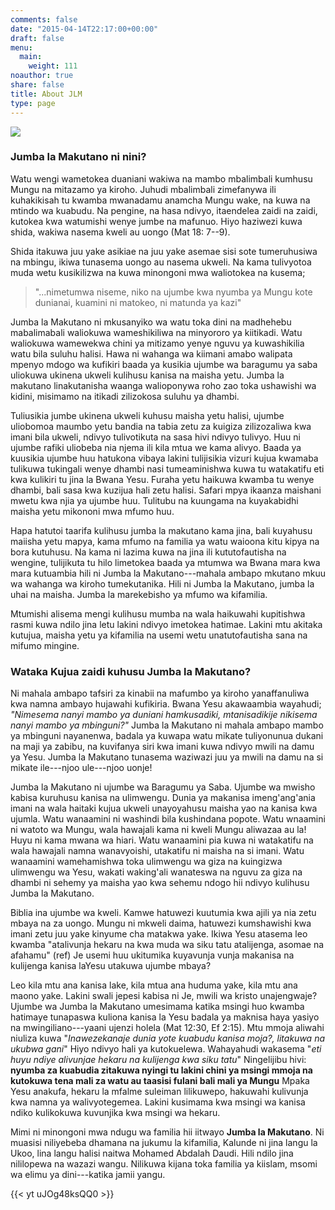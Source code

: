 ```yaml
---
comments: false
date: "2015-04-14T22:17:00+00:00"
draft: false
menu:
  main:
    weight: 111
noauthor: true
share: false
title: About JLM
type: page
---
```


![](/img/uliwahi_kuwa_mkiristo.jpg)

### Jumba la Makutano ni nini?
Watu wengi wametokea duaniani wakiwa na mambo mbalimbali kumhusu Mungu na mitazamo ya kiroho. Juhudi mbalimbali zimefanywa ili kuhakikisah tu kwamba mwanadamu anamcha Mungu wake, na kuwa na mtindo wa kuabudu. Na pengine, na hasa ndivyo, itaendelea zaidi na zaidi, kutokea kwa watumishi wenye  jumbe na mafunuo. Hiyo haziwezi kuwa shida, wakiwa nasema kweli au uongo (Mat 18: 7--9). 

Shida itakuwa juu yake asikiae na juu yake asemae sisi sote tumeruhusiwa na mbingu, ikiwa tunasema uongo au nasema ukweli. Na kama tulivyotoa muda wetu kusikilizwa na kuwa minongoni mwa waliotokea na kusema;

> "...nimetumwa niseme, niko na ujumbe kwa nyumba ya Mungu kote dunianai, kuamini ni matokeo, ni matunda ya kazi"

Jumba la Makutano ni mkusanyiko wa watu toka dini na madhehebu mabalimabali waliokuwa wameshikiliwa na minyororo ya kiitikadi. Watu waliokuwa  wamewekwa chini ya mitizamo yenye nguvu ya kuwashikilia watu bila suluhu halisi. Hawa ni wahanga wa kiimani amabo walipata mpenyo mdogo wa kufikiri baada ya kusikia ujumbe wa baragumu ya saba uliokuwa ukinena ukweli kulihusu kanisa na maisha yetu. Jumba la makutano linakutanisha waanga walioponywa roho zao toka ushawishi wa kidini, misimamo na itikadi zilizokosa suluhu ya dhambi. 

Tuliusikia jumbe ukinena ukweli kuhusu maisha yetu halisi, ujumbe uliobomoa maumbo yetu bandia na tabia zetu za kuigiza zilizozaliwa kwa imani bila ukweli, ndivyo tulivotikuta na sasa hivi ndivyo tulivyo.  Huu ni ujumbe rafiki uliobeba nia njema ili kila mtua we kama alivyo. Baada ya kuusikia ujumbe huu hatukona vibaya lakini tulijisikia vizuri kujua kwamaba tulikuwa tukingali wenye dhambi nasi tumeaminishwa kuwa tu watakatifu eti kwa kulikiri tu jina la Bwana Yesu. Furaha yetu haikuwa kwamba tu wenye dhambi, bali sasa kwa kuzijua hali zetu halisi. Safari mpya ikaanza maishani mwetu kwa njia ya ujumbe huu. Tulitubu na kuungama na kuyakabidhi maisha yetu mikononi mwa mfumo huu. 

Hapa hatutoi taarifa kulihusu jumba la makutano kama jina, bali kuyahusu maiisha yetu mapya, kama mfumo na familia ya watu waioona kitu kipya na bora kutuhusu. Na kama ni lazima kuwa na jina ili kututofautisha na wengine, tulijikuta tu hilo limetokea baada ya mtumwa wa Bwana mara kwa mara kutuambia hili ni Jumba la Makutano---mahala ambapo mkutano mkuu wa wahanga wa kiroho tumekutanika. Hili ni Jumba la Makutano, jumba la uhai na maisha. Jumba la marekebisho ya mfumo wa kifamilia. 

Mtumishi alisema mengi kulihusu mumba na wala haikuwahi kupitishwa rasmi kuwa ndilo jina letu lakini ndivyo imetokea hatimae. Lakini mtu akitaka kutujua, maisha yetu ya kifamilia na usemi wetu unatutofautisha sana na mifumo mingine. 

### Wataka Kujua zaidi kuhusu Jumba la Makutano?

Ni mahala ambapo tafsiri za kinabii na mafumbo ya kiroho yanaffanuliwa kwa namna ambayo hujawahi kufikiria. Bwana Yesu akawaambia wayahudi; *"Nimesema nanyi mambo ya duniani hamkusadiki, mtanisadikije nikisema nanyi mambo ya mbinguni?"* Jumba la Makutano ni mahala ambapo mambo ya mbinguni nayanenwa, badala ya kuwapa watu mikate tuliyonunua dukani na maji ya zabibu, na kuvifanya siri kwa imani kuwa ndivyo mwili na damu ya Yesu. Jumba la Makutano tunasema waziwazi juu ya mwili na damu na si mikate ile---njoo ule---njoo uonje!

Jumba la Makutano ni ujumbe wa Baragumu ya  Saba. Ujumbe wa mwisho kabisa kuruhusu kanisa na ulimwengu. Dunia ya makanisa imeng'ang'ania imani na wala haitaki kujua ukweli unayoyahusu maisha yao na kanisa kwa ujumla. Watu wanaamini ni washindi bila kushindana popote. Watu wnaamini ni watoto wa Mungu, wala hawajali kama ni kweli Mungu aliwazaa au la! Huyu ni kama mwana wa hiari. Watu wanaamini pia kuwa ni watakatifu na wala hawajali namna wanavyoishi, utakatifu ni maisha na si imani. Watu wanaamini wamehamishwa toka ulimwengu wa giza na kuingizwa ulimwengu wa Yesu, wakati waking'ali wanateswa na nguvu za giza na dhambi ni sehemy ya maisha yao kwa sehemu ndogo hii ndivyo kulihusu Jumba la Makutano.


Biblia ina ujumbe wa kweli. Kamwe hatuwezi kuutumia kwa ajili ya nia zetu mbaya na za uongo. Mungu ni mkweli daima, hatuwezi kumshawishi kwa imani zetu juu yake kinyume cha matakwa yake. Ikiwa Yesu atasema leo kwamba "atalivunja hekaru na kwa muda wa siku tatu atalijenga, asomae na afahamu" (ref) Je usemi huu ukitumika kuyavunja vunja makanisa na kulijenga kanisa laYesu utakuwa ujumbe mbaya?

Leo kila mtu ana kanisa lake, kila mtua ana huduma yake, kila mtu ana maono yake. Lakini swali jepesi kabisa ni Je, mwili wa kristo unajengwaje? Ujumbe wa Jumba la Makutano umesimama katika msingi huo kwamba hatimaye tunapaswa kuliona kanisa la Yesu badala ya maknisa haya yasiyo na mwingiliano---yaani ujenzi holela (Mat 12:30, Ef 2:15). Mtu mmoja aliwahi niuliza kuwa "*Inawezekanaje dunia yote kuabudu kanisa moja?, litakuwa na ukubwa gani*" Hiyo ndivyo hali ya kutokuelewa. Wahayahudi wakasema "*eti huyu ndiye alivunjae hekaru na kulijenga kwa siku tatu*" Ningelijibu hivi: **nyumba za kuabudia zitakuwa nyingi tu lakini chini ya msingi mmoja na kutokuwa tena mali za watu au taasisi fulani bali mali ya Mungu** Mpaka Yesu anakufa, hekaru la mfalme suleiman lilikuwepo, hakuwahi kulivunja kwa namna ya walivyotegemea. Lakini kusimama kwa msingi wa kanisa ndiko kulikokuwa kuvunjika kwa msingi wa hekaru.


Mimi ni minongoni mwa ndugu wa familia hii iitwayo **Jumba la Makutano**. Ni muasisi niliyebeba dhamana na jukumu la kifamilia, Kalunde ni jina langu la Ukoo, lina langu halisi naitwa Mohamed Abdalah  Daudi. Hili ndilo jina nililopewa na wazazi wangu. Nilikuwa kijana toka familia ya kiislam, msomi wa elimu ya dini---katika jamii yangu.

{{< yt uJOg48ksQQ0 >}}